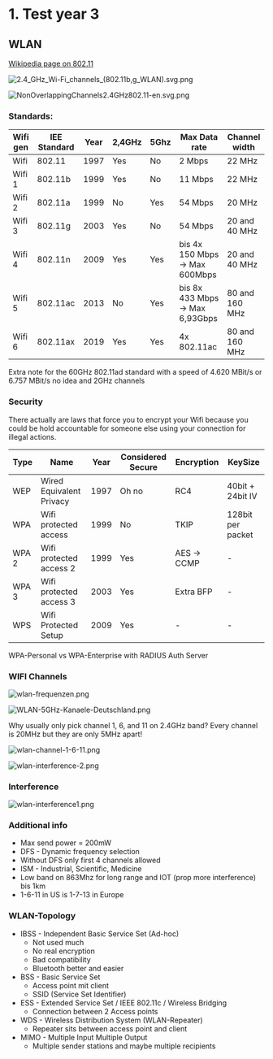 # 1. Test year 3

## WLAN

[Wikipedia page on 802.11](https://en.wikipedia.org/wiki/IEEE_802.11)

![2.4_GHz_Wi-Fi_channels_(802.11b,g_WLAN).svg.png](2.4_GHz_Wi-Fi_channels_(802.11b,g_WLAN).svg.png)

![NonOverlappingChannels2.4GHz802.11-en.svg.png](NonOverlappingChannels2.4GHz802.11-en.svg.png)

### Standards:

| Wifi gen | IEE Standard | Year | 2,4GHz | 5Ghz | Max Data rate                   | Channel width  |
|----------|--------------|------|--------|------|---------------------------------|----------------|
| Wifi     | 802.11       | 1997 | Yes    | No   | 2 Mbps                          | 22 MHz         |
| Wifi 1   | 802.11b      | 1999 | Yes    | No   | 11 Mbps                         | 22 MHz         |
| Wifi 2   | 802.11a      | 1999 | No     | Yes  | 54 Mbps                         | 20 MHz         |
| Wifi 3   | 802.11g      | 2003 | Yes    | No   | 54 Mbps                         | 20 and 40 MHz  |             |
| Wifi 4   | 802.11n      | 2009 | Yes    | Yes  | bis 4x 150 Mbps -> Max 600Mbps  | 20 and 40 MHz  |
| Wifi 5   | 802.11ac     | 2013 | No     | Yes  | bis 8x 433 Mbps -> Max 6,93Gbps | 80 and 160 MHz |
| Wifi 6   | 802.11ax     | 2019 | Yes    | Yes  | 4x 802.11ac                     | 80 and 160 MHz |              |

Extra note for the 60GHz 802.11ad standard with a speed of 4.620 MBit/s or 6.757 MBit/s no idea and 2GHz channels

### Security

There actually are laws that force you to encrypt your Wifi because you could be hold accountable
for someone else using your connection for illegal actions.

| Type  | Name                     | Year | Considered Secure | Encryption  | KeySize           |
|-------|--------------------------|------|-------------------|-------------|-------------------|
| WEP   | Wired Equivalent Privacy | 1997 | Oh no             | RC4         | 40bit + 24bit IV  |
| WPA   | Wifi protected access    | 1999 | No                | TKIP        | 128bit per packet |
| WPA 2 | Wifi protected access 2  | 1999 | Yes               | AES -> CCMP | -                 |
| WPA 3 | Wifi protected access 3  | 2003 | Yes               | Extra BFP   | -                 |
| WPS   | Wifi Protected Setup     | 2009 | Yes               | -           | -                 |

WPA-Personal vs WPA-Enterprise with RADIUS Auth Server

### WIFI Channels

![wlan-frequenzen.png](wlan-frequenzen.png)

![WLAN-5GHz-Kanaele-Deutschland.png](WLAN-5GHz-Kanaele-Deutschland.png)

Why usually only pick channel 1, 6, and 11 on 2.4GHz band?
Every channel is 20MHz but they are only 5MHz apart!

![wlan-channel-1-6-11.png](wlan-channel-1-6-11.png)

![wlan-interference-2.png](wlan-interference-2.png)

### Interference

![wlan-interference1.png](wlan-interference1.png)

### Additional info

- Max send power = 200mW
- DFS - Dynamic frequency selection
- Without DFS only first 4 channels allowed
- ISM - Industrial, Scientific, Medicine
- Low band on 863Mhz for long range and IOT (prop more interference) bis 1km
- 1-6-11 in US is 1-7-13 in Europe

### WLAN-Topology

- IBSS - Independent Basic Service Set (Ad-hoc)
  - Not used much
  - No real encryption
  - Bad compatibility
  - Bluetooth better and easier
- BSS - Basic Service Set
  - Access point mit client
  - SSID (Service Set Identifier)
- ESS - Extended Service Set / IEEE 802.11c / Wireless Bridging
  - Connection between 2 Access points
- WDS - Wireless Distribution System (WLAN-Repeater)
  - Repeater sits between access point and client
- MIMO - Multiple Input Multiple Output
  - Multiple sender stations and maybe multiple recipients